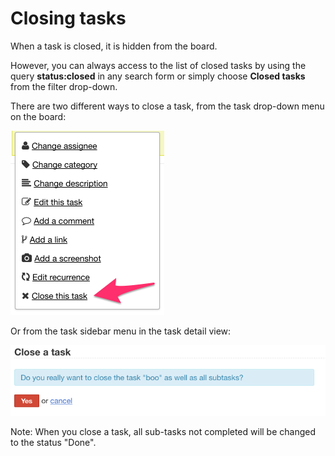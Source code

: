 Closing tasks
=============

When a task is closed, it is hidden from the board.

However, you can always access to the list of closed tasks by using the query **status:closed** in any search form or simply choose **Closed tasks** from the filter drop-down.

There are two different ways to close a task, from the task drop-down menu on the board:

![Close a task from drop-down menu](screenshots/menu-close-task.png)

Or from the task sidebar menu in the task detail view:

![Close task](screenshots/closing-tasks.png)

Note: When you close a task, all sub-tasks not completed will be changed to the status "Done".
